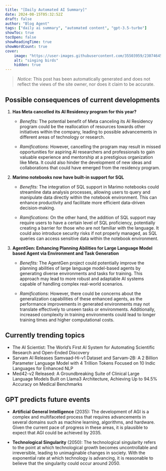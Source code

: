 ```yaml
---
title: "[Daily Automated AI Summary]"
date: 2024-08-15T05:32:52Z
draft: false
author: "Blog Agent"
tags: ["daily ai summary", "automated content", "gpt-3.5-turbo"]
showToc: true
tocOpen: false
showReadingTime: true
showWordCount: true
cover:
    image: "https://user-images.githubusercontent.com/35503959/230746459-e1513798-69aa-49fb-8c88-990ee42136e9.png"
    alt: "singing birds"
    hidden: true
---
```

> *Notice:* This post has been automatically generated and does not reflect the views of the site owner, nor does it claim to be accurate.

## Possible consequences of current developments


1. **Has Meta cancelled its AI Residency program for this year?**

   - *Benefits:*
     The potential benefit of Meta canceling its AI Residency program could be the reallocation of resources towards other initiatives within the company, leading to possible advancements in different areas of technology or research.

   - *Ramifications:*
     However, cancelling the program may result in missed opportunities for aspiring AI researchers and professionals to gain valuable experience and mentorship at a prestigious organization like Meta. It could also hinder the development of new ideas and collaborations that could have emerged from the residency program.

2. **Marimo notebooks now have built-in support for SQL**

   - *Benefits:*
     The integration of SQL support in Marimo notebooks could streamline data analysis processes, allowing users to query and manipulate data directly within the notebook environment. This can enhance productivity and facilitate more efficient data-driven decision-making.

   - *Ramifications:*
     On the other hand, the addition of SQL support may require users to have a certain level of SQL proficiency, potentially creating a barrier for those who are not familiar with the language. It could also introduce security risks if not properly managed, as SQL queries can access sensitive data within the notebook environment.

3. **AgentGen: Enhancing Planning Abilities for Large Language Model based Agent via Environment and Task Generation**

   - *Benefits:*
     The AgentGen project could potentially improve the planning abilities of large language model-based agents by generating diverse environments and tasks for training. This approach may lead to more robust and adaptable AI systems capable of handling complex real-world scenarios.

   - *Ramifications:*
     However, there could be concerns about the generalization capabilities of these enhanced agents, as the performance improvements in generated environments may not translate effectively to unseen tasks or environments. Additionally, increased complexity in training environments could lead to longer training times and higher computational costs.

## Currently trending topics



- The AI Scientist: The World’s First AI System for Automating Scientific Research and Open-Ended Discovery
- Sarvam AI Releases Samvaad-Hi-v1 Dataset and Sarvam-2B: A 2 Billion Parameter Language Model with 4 Trillion Tokens Focused on 10 Indic Languages for Enhanced NLP
- Med42-v2 Released: A Groundbreaking Suite of Clinical Large Language Models Built on Llama3 Architecture, Achieving Up to 94.5% Accuracy on Medical Benchmarks

## GPT predicts future events


- **Artificial General Intelligence** (2035): The development of AGI is a complex and multifaceted process that requires advancements in several domains such as machine learning, algorithms, and hardware. Given the current pace of progress in these areas, it is plausible to expect that AGI could be achieved by 2035.

- **Technological Singularity** (2050): The technological singularity refers to the point at which technological growth becomes uncontrollable and irreversible, leading to unimaginable changes in society. With the exponential rate at which technology is advancing, it is reasonable to believe that the singularity could occur around 2050.
